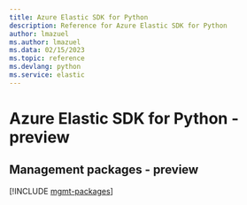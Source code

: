 ```yaml
---
title: Azure Elastic SDK for Python
description: Reference for Azure Elastic SDK for Python
author: lmazuel
ms.author: lmazuel
ms.data: 02/15/2023
ms.topic: reference
ms.devlang: python
ms.service: elastic
---
```

# Azure Elastic SDK for Python - preview

## Management packages - preview
[!INCLUDE [mgmt-packages](elastic-mgmt-index.md)]